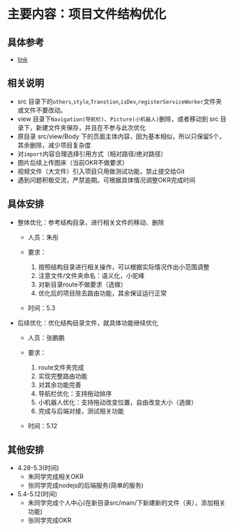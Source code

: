 # 主要内容：项目文件结构优化

## 具体参考

- [link](https://github.com/hamono/bilibili_text/blob/master/doc/%E6%96%87%E4%BB%B6%E7%BB%93%E6%9E%84.md)

## 相关说明

- src 目录下的`others`,`style`,`Transtion`,`isDev`,`registerServiceWorker`文件夹或文件不要改动。
- view 目录下`Navigation(导航栏)`、`Picture(小机器人)`删除，或者移动到 src 目录下，新建文件夹保存，并且在不参与此次优化
- 原目录 src/view/Body 下的页面主体内容，因为基本相似，所以只保留5个，其余删除，减少项目复杂度
- 对`import`内容合理选择引用方式（相对路径/绝对路径）
- 图片后续上传图床（当前OKR不做要求）
- 视频文件（大文件）引入项目只用做测试功能，禁止提交给Git
- 遇到问题积极交流，严禁逾期。可根据具体情况调整OKR完成时间

## 具体安排

- 整体优化：参考结构目录，进行相关文件的移动、删除

  - 人员：朱彤
  - 要求：

    1. 按照结构目录进行相关操作，可以根据实际情况作出小范围调整
    2. 注意文件/文件夹命名：语义化，小驼峰
    3. 对新目录route不做要求（选做）
    4. 优化后的项目除去路由功能，其余保证运行正常

  - 时间：5.3

- 后续优化：优化结构目录文件，就具体功能继续优化

  - 人员：张鹏鹏
  - 要求：

    1. route文件夹完成
    2. 实现完整路由功能
    3. 对其余功能完善
    4. 导航栏优化：支持拖动排序
    5. 小机器人优化：支持拖动改变位置，自由改变大小（选做）
    6. 完成与后端对接，测试相关功能

  - 时间：5.12

## 其他安排

- 4.28-5.3(时间)
  - 朱同学完成相关OKR
  - 张同学完成nodejs的后端服务(简单的服务)
- 5.4-5.12(时间)
  - 朱同学完成个人中心(在新目录src/main/下新建新的文件（夹），添加相关功能)
  - 张同学完成OKR
